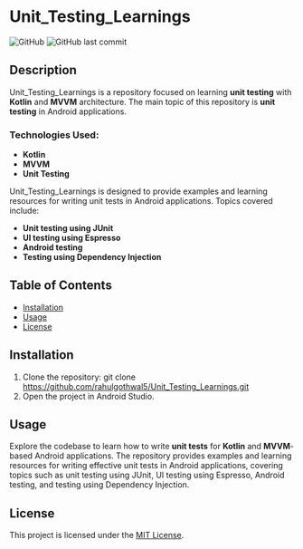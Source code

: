 # Unit_Testing_Learnings

![GitHub](https://img.shields.io/github/license/rahulgothwal5/Unit_Testing_Learnings)
![GitHub last commit](https://img.shields.io/github/last-commit/rahulgothwal5/Unit_Testing_Learnings)

## Description

Unit_Testing_Learnings is a repository focused on learning **unit testing** with **Kotlin** and **MVVM** architecture. The main topic of this repository is **unit testing** in Android applications.

### Technologies Used:

- **Kotlin**
- **MVVM**
- **Unit Testing**

Unit_Testing_Learnings is designed to provide examples and learning resources for writing unit tests in Android applications. Topics covered include:

- **Unit testing using JUnit**
- **UI testing using Espresso**
- **Android testing**
- **Testing using Dependency Injection**

## Table of Contents

- [Installation](#installation)
- [Usage](#usage)
- [License](#license)

## Installation

1. Clone the repository:
git clone https://github.com/rahulgothwal5/Unit_Testing_Learnings.git
2. Open the project in Android Studio.

## Usage

Explore the codebase to learn how to write **unit tests** for **Kotlin** and **MVVM**-based Android applications. The repository provides examples and learning resources for writing effective unit tests in Android applications, covering topics such as unit testing using JUnit, UI testing using Espresso, Android testing, and testing using Dependency Injection.

## License

This project is licensed under the [MIT License](LICENSE).
